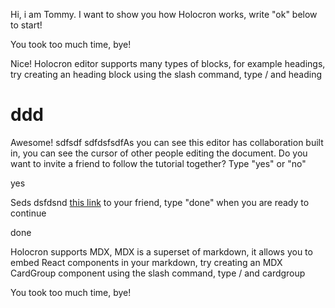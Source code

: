 Hi, i am Tommy. I want to show you how Holocron works, write "ok" below to start!

You took too much time, bye!

Nice! Holocron editor supports many types of blocks, for example headings, try creating an heading block using the slash command, type / and heading

# ddd

Awesome! sdfsdf  sdfdsfsdfAs you can see this editor has collaboration built in, you can see the cursor of other people editing the document. Do you want to invite a friend to follow the tutorial together? Type "yes" or "no"

yes

Seds dsfdsnd [this link](http://localhost:5467/invitation/393f53e1a8904f47ad21d671d141cdbc?holocron=) to your friend, type "done" when you are ready to continue

done

Holocron supports MDX, MDX is a superset of markdown, it allows you to embed React components in your markdown, try creating an MDX CardGroup component using the slash command, type / and cardgroup

You took too much time, bye!